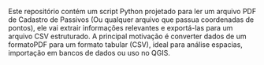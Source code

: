 Este repositório contém um script Python projetado para ler um arquivo PDF de Cadastro de Passivos (Ou qualquer arquivo que passua coordenadas de pontos), ele vai extrair informações relevantes e exportá-las para um arquivo CSV estruturado. A principal motivação é converter dados de um formatoPDF para um formato tabular (CSV), ideal para análise espacias, importação em bancos de dados ou uso no QGIS.
